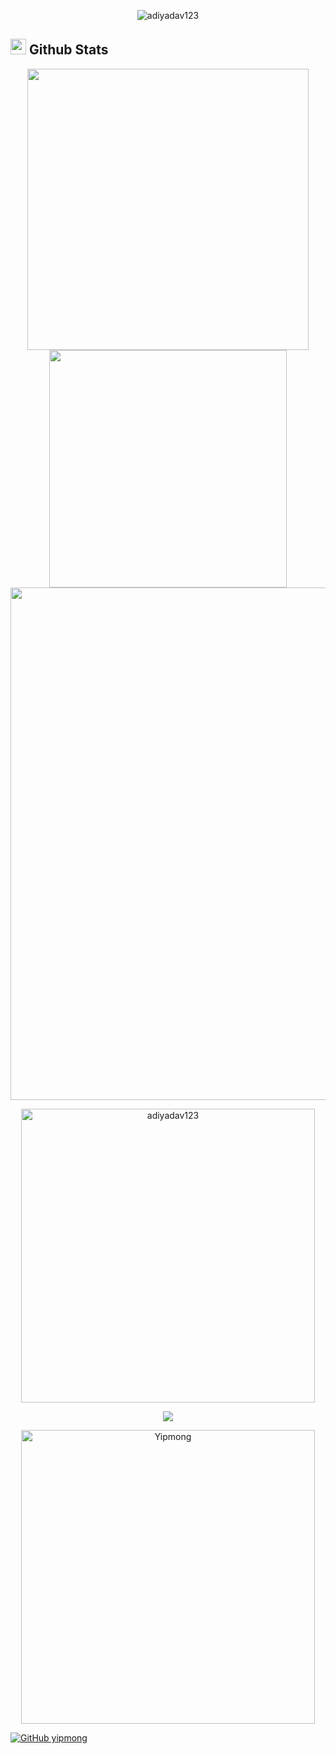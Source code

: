 
<p align="center"> <img src="https://komarev.com/ghpvc/?username=adiyadav123&label=Profile%20views&color=0e75b6&style=flat" alt="adiyadav123" /> </p>

## <img src="https://media.giphy.com/media/iY8CRBdQXODJSCERIr/giphy.gif" width="25"> <b>Github Stats</b>

<p align="center">
<a href="https://github.com/adiyadav123/">
  <img align="center" src="https://github-readme-stats.vercel.app/api?username=adiyadav123&include_all_commits=true&count_private=true&show_icons=true&line_height=20&title_color=7A7ADB&icon_color=2234AE&text_color=D3D3D3&bg_color=0,000000,130C40" width="450"/>
</a>
  <a href="https://github.com/syipmong/">
  <img align="center" src="https://github-readme-streak-stats.herokuapp.com/?user=adiyadav123&theme=tokyonight&include_all_commits=true&count_private=true&show_icons=true&line_height=20&title_color=7A7ADB&icon_color=2200AE&text_color=D3D3D3&bg_color=0,000000,130C40" width="380"/>
</a>
 <a href="https://github.com/adiyadav123">
    <img align="center" src="https://github-profile-trophy.vercel.app/?username=adiyadav123&theme=tokyonight" width="820"/>
  </a>
</p>

<p align="center">
<a href="https://github.com/adiyadav123"><img src="https://github-readme-stats.vercel.app/api/top-langs?username=adiyadav123&langs_count=14&show_icons=true&locale=en&layout=compact&theme=tokyonight" width="470px"  alt="adiyadav123"/></a>
</p>

<div align='center'>
 
![](https://github-contributor-stats.vercel.app/api?username=adiyadav123&limit=5&theme=tokyonight&combine_all_yearly_contributions=true)

</div>

<div align='center'>
 <a href="https://github.com/adiyadav123"><img src="https://github-profile-summary-cards.vercel.app/api/cards/profile-details?username=adiyadav123&theme=tokyonight&hide_border=true"  width="470" alt="Yipmong"/></a>
</div>

[![GitHub yipmong](https://img.shields.io/github/followers/adiyadav123?label=follow&style=social&logoColor=black)](https://github.com/syipmong)
<!--![Profile views](https://gpvc.arturio.dev/syipmong)-->


